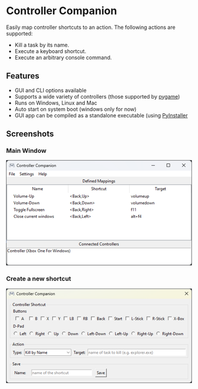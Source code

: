 # Controller Companion

Easily map controller shortcuts to an action.
The following actions are supported:
- Kill a task by its name.
- Execute a keyboard shortcut.
- Execute an arbitrary console command.

## Features
- GUI and CLI options available
- Supports a wide variety of controllers (those supported by [pygame](https://www.pygame.org))
- Runs on Windows, Linux and Mac
- Auto start on system boot (windows only for now)
- GUI app can be compiled as a standalone executable (using [PyInstaller](https://pyinstaller.org)

## Screenshots
### Main Window
![demo](demo/app.png)
### Create a new shortcut 
![demo](demo/add_new_shortcut.png)
